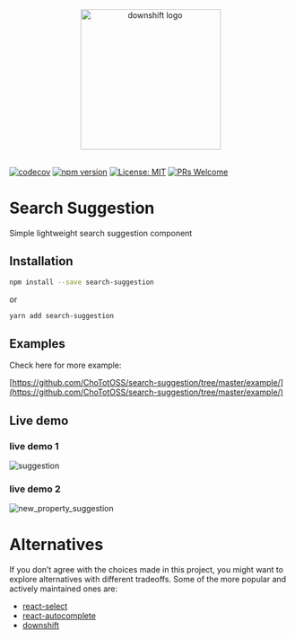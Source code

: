 <div align="center">
  <img src="https://user-images.githubusercontent.com/6290720/32546955-46d0fb54-c4b3-11e7-9a92-d96fb2b7b1ad.png" alt="downshift logo" title="downshift logo" width="250">
  <br>
  <br>
</div>

[![codecov](https://codecov.io/gh/ChoTotOSS/search-suggestion/branch/master/graph/badge.svg)](https://codecov.io/gh/ChoTotOSS/search-suggestion) [![npm version](https://badge.fury.io/js/search-suggestion.svg)](https://badge.fury.io/js/search-suggestion) [![License: MIT](https://img.shields.io/badge/license-MIT-blue.svg)](https://github.com/ChoTotOSS/search-suggestion/blob/master/LICENSE) [![PRs Welcome](https://img.shields.io/badge/PRs-welcome-brightgreen.svg?style=flat-square)](http://makeapullrequest.com)


# Search Suggestion

Simple lightweight search suggestion component

## Installation

```bash
npm install --save search-suggestion
```
or
```bash
yarn add search-suggestion
```

## Examples
Check here for more example: 

[https://github.com/ChoTotOSS/search-suggestion/tree/master/example/](https://github.com/ChoTotOSS/search-suggestion/tree/master/example/)

## Live demo
### live demo 1
![suggestion](https://user-images.githubusercontent.com/6290720/32546438-b18b9ba4-c4b1-11e7-99d4-e2a7e39191ce.gif)

### live demo 2
![new_property_suggestion](https://user-images.githubusercontent.com/6290720/32546472-d117d3d4-c4b1-11e7-9d10-145a0595463e.gif)

# Alternatives
If you don’t agree with the choices made in this project, you might want to explore alternatives with different tradeoffs. Some of the more popular and actively maintained ones are:

- [react-select](https://github.com/JedWatson/react-select)
- [react-autocomplete](https://github.com/reactjs/react-autocomplete)
- [downshift](https://github.com/paypal/downshift/)
